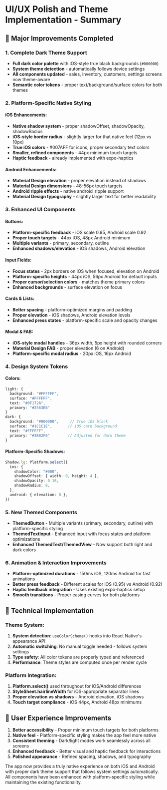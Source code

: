 # UI/UX Polish and Theme Implementation - Summary

## 🎨 Major Improvements Completed

### 1. Complete Dark Theme Support
- **Full dark color palette** with iOS-style true black backgrounds (`#000000`)
- **System theme detection** - automatically follows device settings
- **All components updated** - sales, inventory, customers, settings screens now theme-aware
- **Semantic color tokens** - proper text/background/surface colors for both themes

### 2. Platform-Specific Native Styling

#### iOS Enhancements:
- **Native shadow system** - proper shadowOffset, shadowOpacity, shadowRadius
- **iOS-style border radius** - slightly larger for that native feel (12px vs 10px)
- **True iOS colors** - #007AFF for icons, proper secondary text colors
- **Smaller, refined components** - 44px minimum touch targets
- **Haptic feedback** - already implemented with expo-haptics

#### Android Enhancements:
- **Material Design elevation** - proper elevation instead of shadows
- **Material Design dimensions** - 48-56px touch targets
- **Android ripple effects** - native android_ripple support
- **Material Design typography** - slightly larger text for better readability

### 3. Enhanced UI Components

#### Buttons:
- **Platform-specific feedback** - iOS scale 0.95, Android scale 0.92
- **Proper touch targets** - 44px iOS, 48px Android minimum
- **Multiple variants** - primary, secondary, outline
- **Enhanced shadows/elevation** - iOS shadows, Android elevation

#### Input Fields:
- **Focus states** - 2px borders on iOS when focused, elevation on Android
- **Platform-specific heights** - 44px iOS, 56px Android for default inputs
- **Proper cursor/selection colors** - matches theme primary colors
- **Enhanced backgrounds** - surface elevation on focus

#### Cards & Lists:
- **Better spacing** - platform-optimized margins and padding
- **Proper elevation** - iOS shadows, Android elevation levels
- **Enhanced press states** - platform-specific scale and opacity changes

#### Modal & FAB:
- **iOS-style modal handles** - 36px width, 5px height with rounded corners
- **Material Design FAB** - proper elevation (6 on Android)
- **Platform-specific modal radius** - 20px iOS, 16px Android

### 4. Design System Tokens

#### Colors:
```typescript
light: {
  background: "#FFFFFF",
  surface: "#FFFFFF", 
  text: "#0F172A",
  primary: "#2563EB"
}
dark: {
  background: "#000000",     // True iOS black
  surface: "#1C1C1E",       // iOS card background  
  text: "#FFFFFF",
  primary: "#3B82F6"        // Adjusted for dark theme
}
```

#### Platform-Specific Shadows:
```typescript
Shadow.lg: Platform.select({
  ios: {
    shadowColor: "#000",
    shadowOffset: { width: 0, height: 4 },
    shadowOpacity: 0.16,
    shadowRadius: 8,
  },
  android: { elevation: 8 },
})
```

### 5. New Themed Components
- **ThemedButton** - Multiple variants (primary, secondary, outline) with platform-specific styling
- **ThemedTextInput** - Enhanced input with focus states and platform optimizations
- **Enhanced ThemedText/ThemedView** - Now support both light and dark colors

### 6. Animation & Interaction Improvements
- **Platform-optimized durations** - 150ms iOS, 120ms Android for fast animations  
- **Better press feedback** - Different scales for iOS (0.95) vs Android (0.92)
- **Haptic feedback integration** - Uses existing expo-haptics setup
- **Smooth transitions** - Proper easing curves for both platforms

## 🔧 Technical Implementation

### Theme System:
1. **System detection**: `useColorScheme()` hooks into React Native's appearance API
2. **Automatic switching**: No manual toggle needed - follows system settings
3. **Type safety**: All color tokens are properly typed and referenced
4. **Performance**: Theme styles are computed once per render cycle

### Platform Integration:
1. **Platform.select()** used throughout for iOS/Android differences
2. **StyleSheet.hairlineWidth** for iOS-appropriate separator lines
3. **Proper elevation vs shadows** - Android elevation, iOS shadows
4. **Touch target compliance** - iOS 44px, Android 48px minimums

## 📱 User Experience Improvements

1. **Better accessibility** - Proper minimum touch targets for both platforms
2. **Native feel** - Platform-specific styling makes the app feel more native
3. **Consistent theming** - Dark/light modes work seamlessly across all screens
4. **Enhanced feedback** - Better visual and haptic feedback for interactions
5. **Polished appearance** - Refined spacing, shadows, and typography

The app now provides a truly native experience on both iOS and Android with proper dark theme support that follows system settings automatically. All components have been enhanced with platform-specific styling while maintaining the existing functionality.